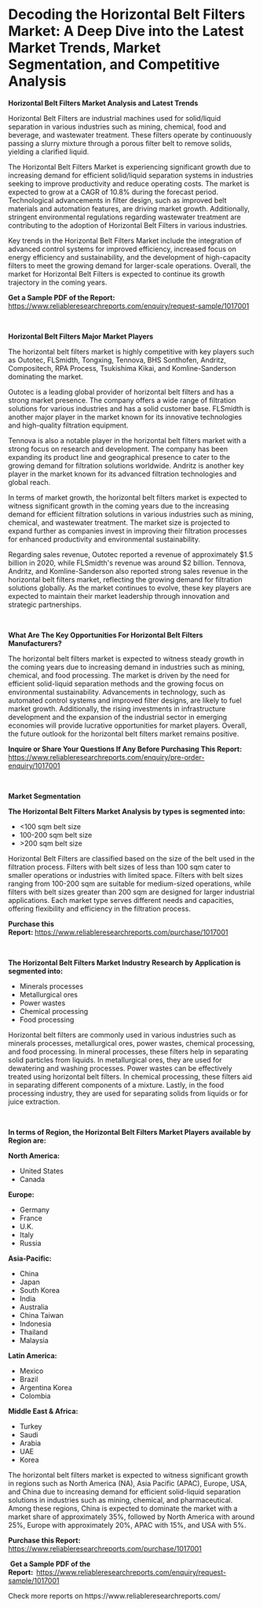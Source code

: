 <p><h1>Decoding the Horizontal Belt Filters Market: A Deep Dive into the Latest Market Trends, Market Segmentation, and Competitive Analysis</h1></p><p><strong>Horizontal Belt Filters Market Analysis and Latest Trends</strong></p>
<p><p>Horizontal Belt Filters are industrial machines used for solid/liquid separation in various industries such as mining, chemical, food and beverage, and wastewater treatment. These filters operate by continuously passing a slurry mixture through a porous filter belt to remove solids, yielding a clarified liquid.</p><p>The Horizontal Belt Filters Market is experiencing significant growth due to increasing demand for efficient solid/liquid separation systems in industries seeking to improve productivity and reduce operating costs. The market is expected to grow at a CAGR of 10.8% during the forecast period. Technological advancements in filter design, such as improved belt materials and automation features, are driving market growth. Additionally, stringent environmental regulations regarding wastewater treatment are contributing to the adoption of Horizontal Belt Filters in various industries.</p><p>Key trends in the Horizontal Belt Filters Market include the integration of advanced control systems for improved efficiency, increased focus on energy efficiency and sustainability, and the development of high-capacity filters to meet the growing demand for larger-scale operations. Overall, the market for Horizontal Belt Filters is expected to continue its growth trajectory in the coming years.</p></p>
<p><strong>Get a Sample PDF of the Report:&nbsp;</strong> <a href="https://www.reliableresearchreports.com/enquiry/request-sample/1017001">https://www.reliableresearchreports.com/enquiry/request-sample/1017001</a></p>
<p>&nbsp;</p>
<p><strong>Horizontal Belt Filters Major Market Players</strong></p>
<p><p>The horizontal belt filters market is highly competitive with key players such as Outotec, FLSmidth, Tongxing, Tennova, BHS Sonthofen, Andritz, Compositech, RPA Process, Tsukishima Kikai, and Komline-Sanderson dominating the market.</p><p>Outotec is a leading global provider of horizontal belt filters and has a strong market presence. The company offers a wide range of filtration solutions for various industries and has a solid customer base. FLSmidth is another major player in the market known for its innovative technologies and high-quality filtration equipment.</p><p>Tennova is also a notable player in the horizontal belt filters market with a strong focus on research and development. The company has been expanding its product line and geographical presence to cater to the growing demand for filtration solutions worldwide. Andritz is another key player in the market known for its advanced filtration technologies and global reach.</p><p>In terms of market growth, the horizontal belt filters market is expected to witness significant growth in the coming years due to the increasing demand for efficient filtration solutions in various industries such as mining, chemical, and wastewater treatment. The market size is projected to expand further as companies invest in improving their filtration processes for enhanced productivity and environmental sustainability.</p><p>Regarding sales revenue, Outotec reported a revenue of approximately $1.5 billion in 2020, while FLSmidth's revenue was around $2 billion. Tennova, Andritz, and Komline-Sanderson also reported strong sales revenue in the horizontal belt filters market, reflecting the growing demand for filtration solutions globally. As the market continues to evolve, these key players are expected to maintain their market leadership through innovation and strategic partnerships.</p></p>
<p>&nbsp;</p>
<p><strong>What Are The Key Opportunities For Horizontal Belt Filters Manufacturers?</strong></p>
<p><p>The horizontal belt filters market is expected to witness steady growth in the coming years due to increasing demand in industries such as mining, chemical, and food processing. The market is driven by the need for efficient solid-liquid separation methods and the growing focus on environmental sustainability. Advancements in technology, such as automated control systems and improved filter designs, are likely to fuel market growth. Additionally, the rising investments in infrastructure development and the expansion of the industrial sector in emerging economies will provide lucrative opportunities for market players. Overall, the future outlook for the horizontal belt filters market remains positive.</p></p>
<p><strong>Inquire or Share Your Questions If Any Before Purchasing This Report:</strong> <a href="https://www.reliableresearchreports.com/enquiry/pre-order-enquiry/1017001">https://www.reliableresearchreports.com/enquiry/pre-order-enquiry/1017001</a></p>
<p>&nbsp;</p>
<p><strong>Market Segmentation</strong></p>
<p><strong>The Horizontal Belt Filters Market Analysis by types is segmented into:</strong></p>
<p><ul><li><100 sqm belt size</li><li>100-200 sqm belt size</li><li>>200 sqm belt size</li></ul></p>
<p><p>Horizontal Belt Filters are classified based on the size of the belt used in the filtration process. Filters with belt sizes of less than 100 sqm cater to smaller operations or industries with limited space. Filters with belt sizes ranging from 100-200 sqm are suitable for medium-sized operations, while filters with belt sizes greater than 200 sqm are designed for larger industrial applications. Each market type serves different needs and capacities, offering flexibility and efficiency in the filtration process.</p></p>
<p><strong>Purchase this Report:&nbsp;</strong><a href="https://www.reliableresearchreports.com/purchase/1017001">https://www.reliableresearchreports.com/purchase/1017001</a></p>
<p>&nbsp;</p>
<p><strong>The Horizontal Belt Filters Market Industry Research by Application is segmented into:</strong></p>
<p><ul><li>Minerals processes</li><li>Metallurgical ores</li><li>Power wastes</li><li>Chemical processing</li><li>Food processing</li></ul></p>
<p><p>Horizontal belt filters are commonly used in various industries such as minerals processes, metallurgical ores, power wastes, chemical processing, and food processing. In mineral processes, these filters help in separating solid particles from liquids. In metallurgical ores, they are used for dewatering and washing processes. Power wastes can be effectively treated using horizontal belt filters. In chemical processing, these filters aid in separating different components of a mixture. Lastly, in the food processing industry, they are used for separating solids from liquids or for juice extraction.</p></p>
<p>&nbsp;</p>
<p><strong>In terms of Region, the Horizontal Belt Filters Market Players available by Region are:</strong></p>
<p>
    <p> <strong> North America: </strong>
        <ul>
            <li>United States</li>
            <li>Canada</li>
        </ul>
        </p> 
    <p> <strong> Europe: </strong>
        <ul>
            <li>Germany</li>
            <li>France</li>
            <li>U.K.</li>
            <li>Italy</li>
            <li>Russia</li>
        </ul>
        </p> 
    <p> <strong> Asia-Pacific: </strong>
        <ul>
            <li>China</li>
            <li>Japan</li>
            <li>South Korea</li>
            <li>India</li>
            <li>Australia</li>
            <li>China Taiwan</li>
            <li>Indonesia</li>
            <li>Thailand</li>
            <li>Malaysia</li>
        </ul>
        </p> 
    <p> <strong> Latin America: </strong>
        <ul>
            <li>Mexico</li>
            <li>Brazil</li>
            <li>Argentina Korea</li>
            <li>Colombia</li>
        </ul>
        </p> 
    <p> <strong> Middle East & Africa: </strong>
        <ul>
            <li>Turkey</li>
            <li>Saudi</li>
            <li>Arabia</li>
            <li>UAE</li>
            <li>Korea</li>
        </ul>
    </p>
    </p>
<p><p>The horizontal belt filters market is expected to witness significant growth in regions such as North America (NA), Asia Pacific (APAC), Europe, USA, and China due to increasing demand for efficient solid-liquid separation solutions in industries such as mining, chemical, and pharmaceutical. Among these regions, China is expected to dominate the market with a market share of approximately 35%, followed by North America with around 25%, Europe with approximately 20%, APAC with 15%, and USA with 5%.</p></p>
<p><strong>Purchase this Report: </strong><a href="https://www.reliableresearchreports.com/purchase/1017001">https://www.reliableresearchreports.com/purchase/1017001</a></p>
<p>&nbsp;<strong>Get a Sample PDF of the Report:&nbsp;&nbsp;</strong><a href="https://www.reliableresearchreports.com/enquiry/request-sample/1017001">https://www.reliableresearchreports.com/enquiry/request-sample/1017001</a></p>
<p><strong></strong></p>
<p>Check more reports on https://www.reliableresearchreports.com/</p>